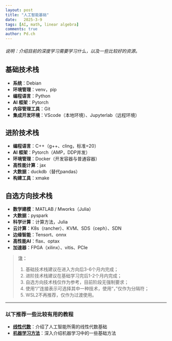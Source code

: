 ```yaml
---
layout: post
title: "人工智能基础"
date:   2025-3-9
tags: [AI, math, linear algebra]
comments: true
author: Pd.ch
---
```


###### 说明：介绍目前的深度学习需要学习什么，以及一些比较好的资源。

<!-- more -->

## 基础技术栈

- **系统**：Debian  
- **环境管理**：venv，pip  
- **编程语言**：Python  
- **AI 框架**：Pytorch  
- **内容管理工具**：Git  
- **集成开发环境**：VScode（本地环境）、Jupyterlab（远程环境）

## 进阶技术栈

- **编程语言**：C++（g++、cling，标准=20）  
- **AI 框架**：Pytorch（AMP，DDP并发）  
- **环境管理**：Docker（开发容器与普通容器）  
- **高性能计算**：jax  
- **大数据**：duckdb（替代pandas）  
- **构建工具**：xmake

## 自选方向技术栈

- **数学建模**：MATLAB / Mworks（Julia）  
- **大数据**：pyspark  
- **科学计算**：计算方法，Julia  
- **云计算**：K8s（rancher）、KVM、SDS（ceph）、SDN  
- **边缘智能**：Tensort、onnx  
- **高性能AI**：flax、optax  
- **加速器**：FPGA（xilinx）、vitis、PCIe



> **注：**  
> 1. 基础技术栈建议在进入方向后3-6个月内完成；  
> 2. 进阶技术栈建议在基础学习完后1-2个月内完成；  
> 3. 自选方向技术栈仅作为参考，目前阶段无强制要求；  
> 4. 使用“/”连接表示可选择其中一种技术，使用“，”仅作为分隔符；  
> 5. WSL2不再推荐，仅作为过渡使用。

---

### 以下推荐一些比较有用的教程

- **[线性代数](https://www.zhihu.com/column/gs-linear-algebra)**：介绍了人工智能所需的线性代数基础
- **[机器学习方法](https://www.zhihu.com/column/c_1334301979816820736)**：深入介绍机器学习中的一些基础方法